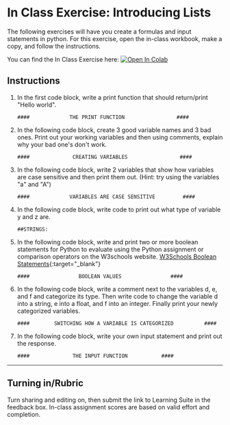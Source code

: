 # In Class Exercise: Introducing Lists

The following exercises will have you create a formulas and input statements in python. For this exercise, open the in-class workbook, make a copy, and follow the instructions.

You can find the In Class Exercise here: <a href="https://colab.research.google.com/github/byu-cce270/content/blob/main/docs/unit2/00_intro_python_variables/%5BStarter_Sheet%5D_In_Class_Introduction_to_Python%2C_Variables%2C_and_input_Statements.ipynb" target="_blank"><img src="https://colab.research.google.com/assets/colab-badge.svg" alt="Open In Colab"/></a>

## Instructions

1. In the first code block, write a print function that should return/print "Hello world".
    
    ```####             THE PRINT FUNCTION                 ####```

2. In the following code block, create 3 good variable names and 3 bad ones. Print out your working variables and then using comments, explain why your bad one's don't work.
    
    ```####              CREATING VARIABLES                 ####```

3. In the following code block, write 2 variables that show how variables are case sensitive and then print them out. (Hint: try using the variables "a" and "A") 
    
    ```####             VARIABLES ARE CASE SENSITIVE         ####```

4. In the following code block, write code to print out what type of variable y and z are.
    
    ```##STRINGS:```

5. In the following code block, write and print two or more boolean statements for Python to evaluate using the Python assignment or comparison operators on the W3schools website. [W3Schools Boolean Statements](https://www.w3schools.com/python/python_operators.asp){:target="_blank"}
    
    ```####                BOOLEAN VALUES                ####```   

6. In the following code block, write a comment next to the variables d, e, and f and categorize its type. Then write code to change the variable d into a string, e into a float, and f into an integer. Finally print your newly categorized variables. 
   
    ```####        SWITCHING HOW A VARIABLE IS CATEGORIZED          ####```   

7. In the following code block, write your own input statement and print out the response. 
    
    ```####              THE INPUT FUNCTION           ####```
   







---

## Turning in/Rubric
Turn sharing and editing on, then submit the link to Learning Suite in the feedback box. In-class assignment scores are based on valid effort and completion.
